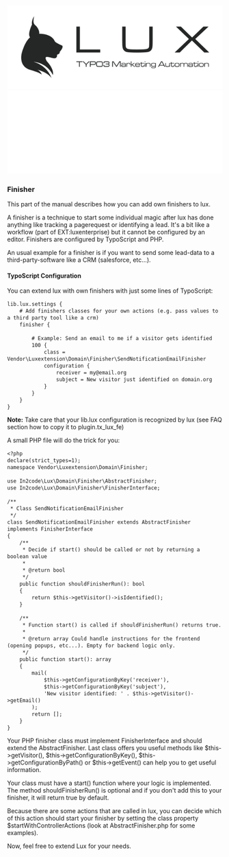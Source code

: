 ![LUX](/Documentation/Images/logo_claim.svg#gh-light-mode-only "LUX")
![LUX](/Documentation/Images/logo_claim_white.svg#gh-dark-mode-only "LUX")

### Finisher

This part of the manual describes how you can add own finishers to lux.

A finisher is a technique to start some individual magic after lux has done anything like tracking a pagerequest or
identifying a lead. It's a bit like a workflow (part of EXT:luxenterprise) but it cannot be configured by an editor.
Finishers are configured by TypoScript and PHP.

An usual example for a finisher is if you want to send some lead-data to a third-party-software like a CRM
(salesforce, etc...).


#### TypoScript Configuration

You can extend lux with own finishers with just some lines of TypoScript:

```
lib.lux.settings {
    # Add finishers classes for your own actions (e.g. pass values to a third party tool like a crm)
    finisher {

        # Example: Send an email to me if a visitor gets identified
        100 {
            class = Vendor\Luxextension\Domain\Finisher\SendNotificationEmailFinisher
            configuration {
                receiver = my@email.org
                subject = New visitor just identified on domain.org
            }
        }
    }
}
```

**Note:** Take care that your lib.lux configuration is recognized by lux (see FAQ section how to copy it to plugin.tx_lux_fe)


A small PHP file will do the trick for you:

```
<?php
declare(strict_types=1);
namespace Vendor\Luxextension\Domain\Finisher;

use In2code\Lux\Domain\Finisher\AbstractFinisher;
use In2code\Lux\Domain\Finisher\FinisherInterface;

/**
 * Class SendNotificationEmailFinisher
 */
class SendNotificationEmailFinisher extends AbstractFinisher implements FinisherInterface
{
    /**
     * Decide if start() should be called or not by returning a boolean value
     *
     * @return bool
     */
    public function shouldFinisherRun(): bool
    {
        return $this->getVisitor()->isIdentified();
    }

    /**
     * Function start() is called if shouldFinisherRun() returns true.
     *
     * @return array Could handle instructions for the frontend (opening popups, etc...). Empty for backend logic only.
     */
    public function start(): array
    {
        mail(
            $this->getConfigurationByKey('receiver'),
            $this->getConfigurationByKey('subject'),
            'New visitor identified: ' . $this->getVisitor()->getEmail()
        );
        return [];
    }
}

```

Your PHP finisher class must implement FinisherInterface and should extend the AbstractFinisher. Last class offers you
useful methods like $this->getVisitor(), $this->getConfigurationByKey(), $this->getConfigurationByPath()
or $this->getEvent() can help you to get useful information.

Your class must have a start() function where your logic is implemented. The method shouldFinisherRun() is optional
and if you don't add this to your finisher, it will return true by default.

Because there are some actions that are called in lux, you can decide which of this action should start your finisher
by setting the class property $startWithControllerActions (look at AbstractFinisher.php for some examples).

Now, feel free to extend Lux for your needs.
